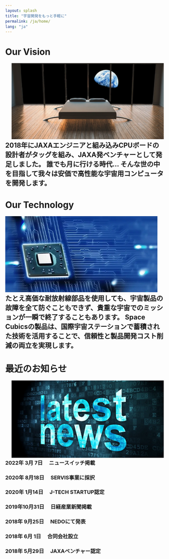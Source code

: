 ```yaml
---
layout: splash
title: "宇宙開発をもっと手軽に"
permalink: /ja/home/
lang: "ja"
---
```


# Our Vision
<div style="float: left; margin-left: 20px;">
  <img src="/assets/imgs/space_bedroom.webp" alt="Space Bedroom" width="500">
</div>
<!-- Your content for Our Vision -->

## 2018年にJAXAエンジニアと組み込みCPUボードの設計者がタッグを組み、JAXA発ベンチャーとして発足しました。 誰でも月に行ける時代… そんな世の中を目指して我々は安価で高性能な宇宙用コンピュータを開発します。

# Our Technology
<div style="float: right; margin-right: 20px;">
  <img src="/assets/imgs/bluechip.webp" alt="Bluechip" width="500">
</div>
<!-- Your content for Our Technology -->

## たとえ高価な耐放射線部品を使用しても、宇宙製品の故障を全て防ぐこともできず、貴重な宇宙でのミッションが一瞬で終了することもあります。 Space Cubicsの製品は、国際宇宙ステーションで蓄積された技術を活用することで、信頼性と製品開発コスト削減の両立を実現します。

# 最近のお知らせ
<div style="float: left; margin-left: 20px;">
  <img src="/assets/imgs/latestnews.webp" alt="Latest News" width="500">
</div>
<!-- Your content for 最近のお知らせ -->

### 2022年 3月 7日　 ニュースイッチ掲載
### 2020年 8月18日　 SERVIS事業に採択
### 2020年 1月14日　 J-TECH STARTUP認定
### 2019年10月31日　 日経産業新聞掲載
### 2018年 9月25日　 NEDOにて発表
### 2018年 6月 1日　 合同会社設立
### 2018年 5月29日　 JAXAベンチャー認定